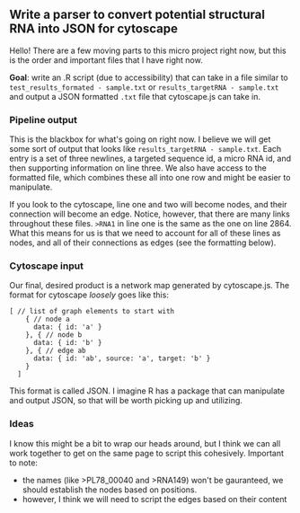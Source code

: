 ## Write a parser to convert potential structural RNA into JSON for cytoscape

Hello! There are a few moving parts to this micro project right now, but this is the order and important files that I have right now.

**Goal**: write an .R script (due to accessibility) that can take in a file similar to `test_results_formated - sample.txt` or `results_targetRNA - sample.txt` and output a JSON formatted `.txt` file that cytoscape.js can take in.

### Pipeline output
This is the blackbox for what's going on right now. I believe we will get some sort of output that looks like `results_targetRNA - sample.txt`. Each entry is a set of three newlines, a targeted sequence id, a micro RNA id, and then supporting information on line three. We also have access to the formatted file, which combines these all into one row and might be easier to manipulate.

If you look to the cytoscape, line one and two will become nodes, and their connection will become an edge. Notice, however, that there are many links throughout these files. `>RNA1` in line one is the same as the one on line 2864. What this means for us is that we need to account for all of these lines as nodes, and all of their connections as edges (see the formatting below).

### Cytoscape input
Our final, desired product is a network map generated by cytoscape.js. The format for cytoscape _loosely_ goes like this:
```
[ // list of graph elements to start with
    { // node a
      data: { id: 'a' }
    }, { // node b
      data: { id: 'b' }
    }, { // edge ab
      data: { id: 'ab', source: 'a', target: 'b' }
    }
  ]
 ```
This format is called JSON. I imagine R has a package that can manipulate and output JSON, so that will be worth picking up and utilizing.
 
### Ideas  
I know this might be a bit to wrap our heads around, but I think we can all work together to get on the same page to script this cohesively. Important to note:  
* the names (like >PL78_00040 and >RNA149) won't be gauranteed, we should establish the nodes based on positions.
* however, I think we will need to script the edges based on their content
